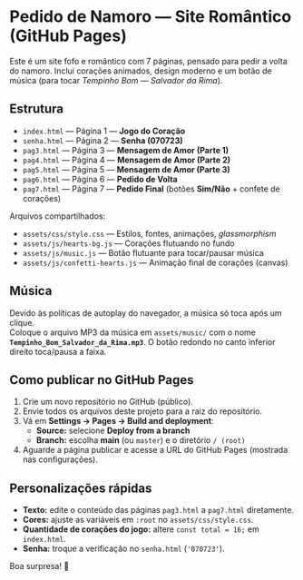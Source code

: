 # Pedido de Namoro — Site Romântico (GitHub Pages)

Este é um site fofo e romântico com 7 páginas, pensado para pedir a volta do namoro. 
Inclui corações animados, design moderno e um botão de música (para tocar *Tempinho Bom — Salvador da Rima*).

## Estrutura
- `index.html` — Página 1 — **Jogo do Coração**
- `senha.html` — Página 2 — **Senha (070723)**
- `pag3.html` — Página 3 — **Mensagem de Amor (Parte 1)**
- `pag4.html` — Página 4 — **Mensagem de Amor (Parte 2)**
- `pag5.html` — Página 5 — **Mensagem de Amor (Parte 3)**
- `pag6.html` — Página 6 — **Pedido de Volta**
- `pag7.html` — Página 7 — **Pedido Final** (botões **Sim/Não** + confete de corações)

Arquivos compartilhados:
- `assets/css/style.css` — Estilos, fontes, animações, *glassmorphism*
- `assets/js/hearts-bg.js` — Corações flutuando no fundo
- `assets/js/music.js` — Botão flutuante para tocar/pausar música
- `assets/js/confetti-hearts.js` — Animação final de corações (canvas)

## Música
Devido às políticas de autoplay do navegador, a música só toca após um clique.  
Coloque o arquivo MP3 da música em `assets/music/` com o nome **`Tempinho_Bom_Salvador_da_Rima.mp3`**.
O botão redondo no canto inferior direito toca/pausa a faixa.

## Como publicar no GitHub Pages
1. Crie um novo repositório no GitHub (público).
2. Envie todos os arquivos deste projeto para a raiz do repositório.
3. Vá em **Settings → Pages → Build and deployment**:
   - **Source:** selecione **Deploy from a branch**
   - **Branch:** escolha **main** (ou `master`) e o diretório `/ (root)`
4. Aguarde a página publicar e acesse a URL do GitHub Pages (mostrada nas configurações).

## Personalizações rápidas
- **Texto:** edite o conteúdo das páginas `pag3.html` a `pag7.html` diretamente.
- **Cores:** ajuste as variáveis em `:root` no `assets/css/style.css`.
- **Quantidade de corações do jogo:** altere `const total = 16;` em `index.html`.
- **Senha:** troque a verificação no `senha.html` (`'070723'`).

Boa surpresa! 💖

